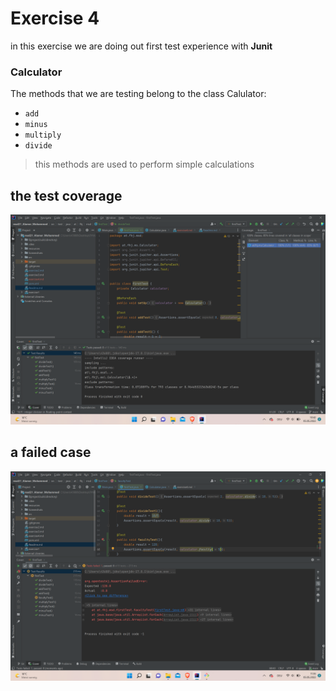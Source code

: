 # Exercise 4

in this exercise we are doing out first test experience with **Junit**

### Calculator  
The methods that we are testing belong to the class Calulator:

- `add`
- `minus`
- `multiply`
- `divide`

> this methods are used to perform simple calculations
 
## the test coverage

![an image](Screenshots/ex4_1.png "TestCoverage")


## a failed case

![an image](Screenshots/ex4_2.png "TestCoverage")



